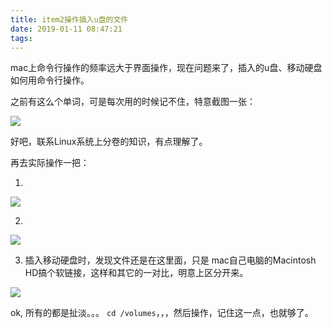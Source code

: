 ```yaml
---
title: item2操作插入u盘的文件
date: 2019-01-11 08:47:21
tags:
---
```


mac上命令行操作的频率远大于界面操作，现在问题来了，插入的u盘、移动硬盘如何用命令行操作。

之前有这么个单词，可是每次用的时候记不住，特意截图一张：

![](https://upload-images.jianshu.io/upload_images/2875232-671827f22644eb24.png?imageMogr2/auto-orient/strip%7CimageView2/2/w/1240)

好吧，联系Linux系统上分卷的知识，有点理解了。

再去实际操作一把：

1. 
![](https://upload-images.jianshu.io/upload_images/2875232-191d26b298238c5d.png?imageMogr2/auto-orient/strip%7CimageView2/2/w/1240)

2. 
![](https://upload-images.jianshu.io/upload_images/2875232-df569d8a4f4b02ce.png?imageMogr2/auto-orient/strip%7CimageView2/2/w/1240)

3. 插入移动硬盘时，发现文件还是在这里面，只是 mac自己电脑的Macintosh HD搞个软链接，这样和其它的一对比，明意上区分开来。

![](https://upload-images.jianshu.io/upload_images/2875232-d6abfcd8664c63f1.png?imageMogr2/auto-orient/strip%7CimageView2/2/w/1240)

ok, 所有的都是扯淡。。。 `cd /volumes`，，，然后操作，记住这一点，也就够了。

